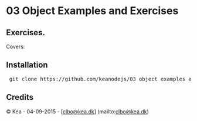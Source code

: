 # 03 Object Examples and Exercises

## Exercises.   

Covers:   


## Installation

<pre> git clone https://github.com/keanodejs/03_object_examples_and_exercises.git</pre>

## Credits

&copy; Kea - 04-09-2015 - [clbo@kea.dk]  (mailto:clbo@kea.dk)